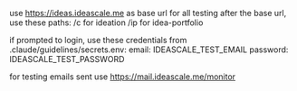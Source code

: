 use https://ideas.ideascale.me as base url for all testing
after the base url, use these paths:
/c for ideation
/ip for idea-portfolio

if prompted to login, use these credentials from .claude/guidelines/secrets.env:
   email: IDEASCALE_TEST_EMAIL
   password: IDEASCALE_TEST_PASSWORD

for testing emails sent use https://mail.ideascale.me/monitor
